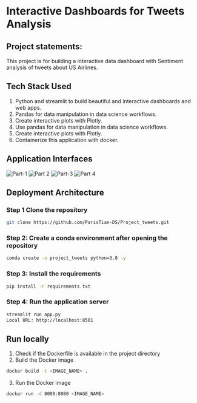 # Interactive Dashboards for Tweets Analysis

## Project statements:
This project is for building a interactive data dashboard with Sentiment analysis of tweets about US Airlines.


## Tech Stack Used
1. Python and streamlit to build beautiful and interactive dashboards and web apps.
2. Pandas for data manipulation in data science workflows.
3. Create interactive plots with Plotly.
4. Use pandas for data  manipulation in data science workflows.
5. Create interactive plots with Plotly.
6. Containerize this application with docker.

## Application Interfaces

![Part-1](https://user-images.githubusercontent.com/109061477/218433510-c748bdb0-ebe6-417a-b17e-1f29908fa62c.gif)
![Part 2](https://user-images.githubusercontent.com/109061477/218451492-72cba919-5070-46c5-b817-76541472de8f.gif)
![Part-3](https://user-images.githubusercontent.com/109061477/218448405-6b87a617-ab20-46ac-9752-9dff8e1671a1.gif)
![Part 4](https://user-images.githubusercontent.com/109061477/218452054-5ea177bf-a241-4729-84ad-5b75a3e32a2b.gif)

## Deployment Architecture

### Step 1 Clone the repository
```bash
git clone https://github.com/ParisTian-DS/Project_tweets.git
```
### Step 2: Create a conda environment after opening the repository
```bash
conda create -n project_tweets python=3.8 -y
```
### Step 3: Install the requirements
```bash
pip install -r requirements.txt
```
### Step 4: Run the application server
```bash
streamlit run app.py
Local URL: http://localhost:8501
```

## Run locally
1. Check if the Dockerfile is available in the project directory
2. Build the Docker image
```bash
docker build -t <IMAGE_NAME> .
```
3. Run the Docker image
```bash
docker run -d 8080:8080 <IMAGE_NAME>
```